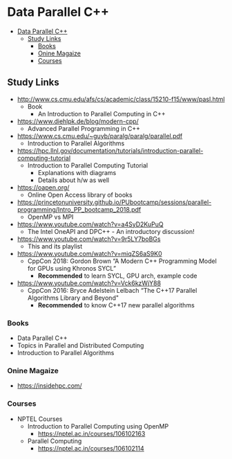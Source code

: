 # Data Parallel C++

- [Data Parallel C++](#data-parallel-c)
  - [Study Links](#study-links)
    - [Books](#books)
    - [Onine Magaize](#onine-magaize)
    - [Courses](#courses)

## Study Links

- <http://www.cs.cmu.edu/afs/cs/academic/class/15210-f15/www/pasl.html>
  - Book
    - An Introduction to Parallel Computing in C++
- <https://www.diehlpk.de/blog/modern-cpp/>
  - Advanced Parallel Programming in C++
- <https://www.cs.cmu.edu/~guyb/paralg/paralg/parallel.pdf>
  - Introduction to Parallel Algorithms
- <https://hpc.llnl.gov/documentation/tutorials/introduction-parallel-computing-tutorial>
  - Introduction to Parallel Computing Tutorial
    - Explanations with diagrams
    - Details about h/w as well
- <https://oapen.org/>
  - Online Open Access library of books
- <https://princetonuniversity.github.io/PUbootcamp/sessions/parallel-programming/Intro_PP_bootcamp_2018.pdf>
  - OpenMP vs MPI
- <https://www.youtube.com/watch?v=a4SyD2KuPuQ>
  - The Intel OneAPI and DPC++ - An introductory discussion!
- <https://www.youtube.com/watch?v=9r5LY7boBGs>
  - This and its playlist
- <https://www.youtube.com/watch?v=miqZS6aS9K0>
  - CppCon 2018: Gordon Brown “A Modern C++ Programming Model for GPUs using Khronos SYCL”
    - **Recommended** to learn SYCL, GPU arch, example code
- <https://www.youtube.com/watch?v=Vck6kzWjY88>
  - CppCon 2016: Bryce Adelstein Lelbach “The C++17 Parallel Algorithms Library and Beyond"
    - **Recommended** to know C++17 new parallel algorithms

### Books

- Data Parallel C++
- Topics in Parallel and Distributed Computing
- Introduction to Parallel Algorithms

### Onine Magaize

- <https://insidehpc.com/>

### Courses

- NPTEL Courses
  - Introduction to Parallel Computing using OpenMP
    - <https://nptel.ac.in/courses/106102163>
  - Parallel Computing
    - <https://nptel.ac.in/courses/106102114>
